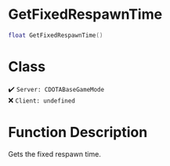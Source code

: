 # GetFixedRespawnTime
```lua
float GetFixedRespawnTime()
```
# Class
✔️ `Server: CDOTABaseGameMode`  
❌ `Client: undefined`  

# Function Description
Gets the fixed respawn time.
